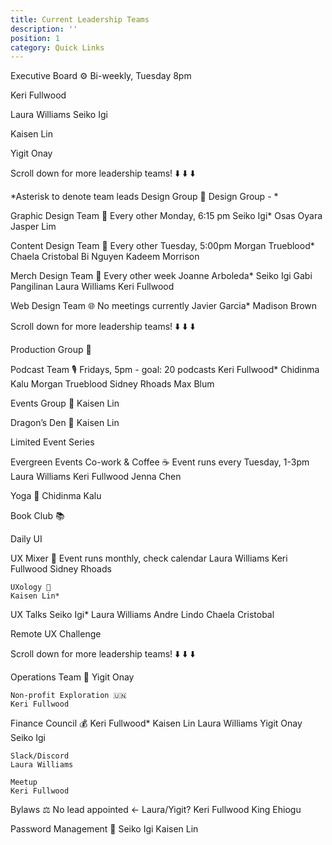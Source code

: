 ```yaml
---
title: Current Leadership Teams
description: ''
position: 1
category: Quick Links
---
```


Executive Board ⚙️
Bi-weekly, Tuesday 8pm

Keri Fullwood

Laura Williams
Seiko Igi

Kaisen Lin

Yigit Onay

Scroll down for more leadership teams! ⬇️ ⬇️ ⬇️

*Asterisk to denote team leads
Design Group 📣
Design Group - * 


Graphic Design Team 🎨
Every other Monday, 6:15 pm 
Seiko Igi*
Osas Oyara
Jasper Lim 

Content Design Team 📰
Every other Tuesday, 5:00pm
Morgan Trueblood*
Chaela Cristobal
Bi Nguyen 
Kadeem Morrison

Merch Design Team 👕
Every other week
Joanne Arboleda*
Seiko Igi
Gabi Pangilinan
Laura Williams
Keri Fullwood

Web Design Team 🌐
No meetings currently 
Javier Garcia*
Madison Brown

Scroll down for more leadership teams! ⬇️ ⬇️ ⬇️

Production Group 🎥

Podcast Team 🎙️
Fridays, 5pm - goal: 20 podcasts
Keri Fullwood*
Chidinma Kalu
Morgan Trueblood
Sidney Rhoads
Max Blum

Events Group 🎉
Kaisen Lin

Dragon’s Den 🐲
Kaisen Lin

Limited Event Series

Evergreen Events 
Co-work & Coffee ☕
Event runs every Tuesday, 1-3pm
Laura Williams
Keri Fullwood
Jenna Chen

Yoga 🧘
Chidinma Kalu

Book Club 📚

Daily UI

UX Mixer 🎉
Event runs monthly, check calendar
Laura Williams
Keri Fullwood
Sidney Rhoads

	UXology 🧪
	Kaisen Lin*

UX Talks
Seiko Igi*
Laura Williams
Andre Lindo
Chaela Cristobal

Remote UX Challenge








Scroll down for more leadership teams! ⬇️ ⬇️ ⬇️

Operations Team 🔧
Yigit Onay

	Non-profit Exploration 🇺🇳 
	Keri Fullwood 

Finance Council 💰
	Keri Fullwood*
Kaisen Lin
Laura Williams
Yigit Onay
Seiko Igi 

	Slack/Discord
	Laura Williams

	Meetup
	Keri Fullwood

Bylaws ⚖️
No lead appointed ← Laura/Yigit?
Keri Fullwood
King Ehiogu

Password Management 🔑
Seiko Igi
Kaisen Lin
